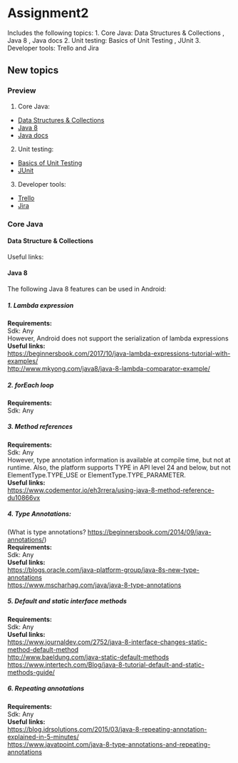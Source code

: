 # Assignment2

Includes the following topics: 1. Core Java: Data Structures &amp; Collections , Java 8 , Java docs 2. Unit testing: Basics of Unit Testing , JUnit 3. Developer tools: Trello and Jira

## New topics

### Preview
1. Core Java: 
 * [Data Structures & Collections](https://www.geeksforgeeks.org/data-structures/)
 * [Java 8](http://www.mkyong.com/tutorials/java-8-tutorials/)
 * [Java docs](https://docs.oracle.com/javase/6/docs/technotes/tools/solaris/javadoc.html)
2. Unit testing: 
 * [Basics of Unit Testing](http://tutorials.jenkov.com/java-unit-testing/index.html)
 * [JUnit](https://www.udemy.com/junit-tutorial-for-beginners-with-java-examples/)
3. Developer tools: 
 * [Trello](https://trello.com/b/I7TjiplA/trello-tutorial)
 * [Jira](https://www.atlassian.com/software/jira?_mid=54cef1db347584018cb5051e7543cfb5&aceid=&adposition=1t1&adgroup=9124289782&campaign=189412582&creative=220414654681&device=c&keyword=jira&matchtype=p&network=g&placement=&ds_kids=p19480917484&gclid=CjwKCAiAk4XUBRB5EiwAHBLUMa_KrKiVP5QLydc6s54W2bplohOpQz7H7aHSi5qsVLn16k8rdko1sxoCpX4QAvD_BwE&gclsrc=aw.ds)
 
### Core Java
#### Data Structure & Collections
Useful links:  
#### Java 8
The following Java 8 features can be used in Android:  
##### 1. Lambda expression
__Requirements:__  
Sdk: Any  
However, Android does not support the serialization of lambda expressions  
__Useful links:__  
https://beginnersbook.com/2017/10/java-lambda-expressions-tutorial-with-examples/  
http://www.mkyong.com/java8/java-8-lambda-comparator-example/  

##### 2. forEach loop
__Requirements:__  
Sdk: Any  

##### 3. Method references
__Requirements:__  
Sdk: Any  
However, type annotation information is available at compile time, but not at runtime. Also, the platform supports TYPE in API level 24 and below, but not ElementType.TYPE_USE or ElementType.TYPE_PARAMETER.  
__Useful links:__  
https://www.codementor.io/eh3rrera/using-java-8-method-reference-du10866vx

##### 4. Type Annotations:
(What is type annotations? https://beginnersbook.com/2014/09/java-annotations/)  
__Requirements:__  
Sdk: Any  
__Useful links:__  
https://blogs.oracle.com/java-platform-group/java-8s-new-type-annotations  
https://www.mscharhag.com/java/java-8-type-annotations  

##### 5. Default and static interface methods
__Requirements:__  
Sdk: Any  
__Useful links:__  
https://www.journaldev.com/2752/java-8-interface-changes-static-method-default-method  
http://www.baeldung.com/java-static-default-methods  
https://www.intertech.com/Blog/java-8-tutorial-default-and-static-methods-guide/  

##### 6. Repeating annotations
__Requirements:__  
Sdk: Any  
__Useful links:__  
https://blog.idrsolutions.com/2015/03/java-8-repeating-annotation-explained-in-5-minutes/  
https://www.javatpoint.com/java-8-type-annotations-and-repeating-annotations  
